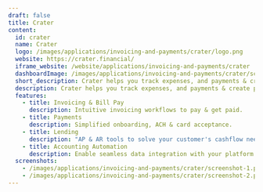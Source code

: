 ```yaml
---
draft: false
title: Crater
content:
  id: crater
  name: Crater
  logo: /images/applications/invoicing-and-payments/crater/logo.png
  website: https://crater.financial/
  iframe_website: /website/applications/invoicing-and-payments/crater
  dashboardImage: /images/applications/invoicing-and-payments/crater/screenshot-1.png
  short_description: Crater helps you track expenses, and payments & create professional invoices & estimates.
  description: Crater helps you track expenses, and payments & create professional invoices & estimates.
  features:
    - title: Invoicing & Bill Pay
      description: Intuitive invoicing workflows to pay & get paid.
    - title: Payments
      description: Simplified onboarding, ACH & card acceptance.
    - title: Lending
      description: "AP & AR tools to solve your customer's cashflow needs."
    - title: Accounting Automation
      description: Enable seamless data integration with your platform.
  screenshots:
    - /images/applications/invoicing-and-payments/crater/screenshot-1.png
    - /images/applications/invoicing-and-payments/crater/screenshot-2.png
---
```

